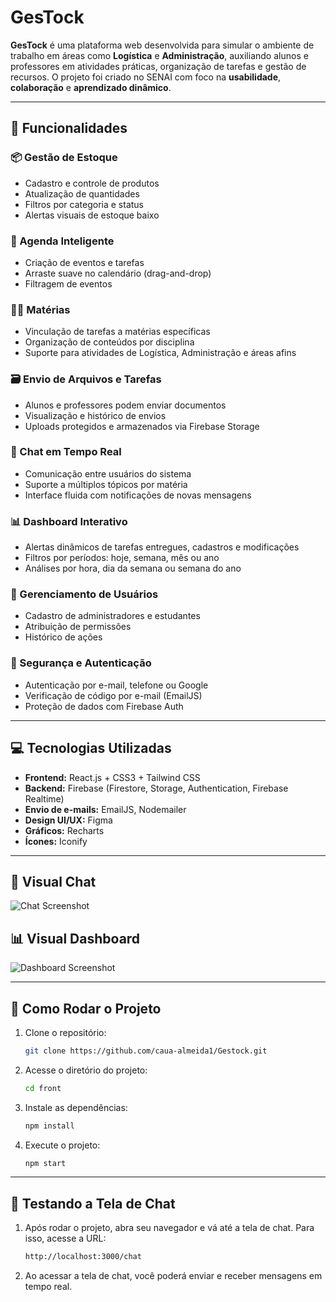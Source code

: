 # GesTock

**GesTock** é uma plataforma web desenvolvida para simular o ambiente de trabalho em áreas como **Logística** e **Administração**, auxiliando alunos e professores em atividades práticas, organização de tarefas e gestão de recursos. O projeto foi criado no SENAI com foco na **usabilidade**, **colaboração** e **aprendizado dinâmico**.

---

## 🚀 Funcionalidades

### 📦 Gestão de Estoque
- Cadastro e controle de produtos
- Atualização de quantidades
- Filtros por categoria e status
- Alertas visuais de estoque baixo

### 📅 Agenda Inteligente
- Criação de eventos e tarefas
- Arraste suave no calendário (drag-and-drop)
- Filtragem de eventos

### 🧑‍🏫 Matérias
- Vinculação de tarefas a matérias específicas
- Organização de conteúdos por disciplina
- Suporte para atividades de Logística, Administração e áreas afins

### 🗃️ Envio de Arquivos e Tarefas
- Alunos e professores podem enviar documentos
- Visualização e histórico de envios
- Uploads protegidos e armazenados via Firebase Storage

### 💬 Chat em Tempo Real
- Comunicação entre usuários do sistema
- Suporte a múltiplos tópicos por matéria
- Interface fluida com notificações de novas mensagens

### 📊 Dashboard Interativo
- Alertas dinâmicos de tarefas entregues, cadastros e modificações
- Filtros por períodos: hoje, semana, mês ou ano
- Análises por hora, dia da semana ou semana do ano

### 👥 Gerenciamento de Usuários
- Cadastro de administradores e estudantes
- Atribuição de permissões
- Histórico de ações

### 🔐 Segurança e Autenticação
- Autenticação por e-mail, telefone ou Google
- Verificação de código por e-mail (EmailJS)
- Proteção de dados com Firebase Auth

---

## 💻 Tecnologias Utilizadas

- **Frontend:** React.js + CSS3 + Tailwind CSS
- **Backend:** Firebase (Firestore, Storage, Authentication, Firebase Realtime)
- **Envio de e-mails:** EmailJS, Nodemailer
- **Design UI/UX:** Figma
- **Gráficos:** Recharts
- **Ícones:** Iconify

---

## 💬 Visual Chat

![Chat Screenshot](.chat.png)

## 📊 Visual Dashboard

![Dashboard Screenshot](./path/to/dashboard-image.png)

---

## 🔧 Como Rodar o Projeto

1. Clone o repositório:
   ```bash
   git clone https://github.com/caua-almeida1/Gestock.git
   
2. Acesse o diretório do projeto:
   ```bash
   cd front

3. Instale as dependências:
   ```bash
   npm install

4. Execute o projeto:
   ```bash
   npm start

---

## 💬 Testando a Tela de Chat

1. Após rodar o projeto, abra seu navegador e vá até a tela de chat. Para isso, acesse a URL:
   ```bash
   http://localhost:3000/chat
   
2. Ao acessar a tela de chat, você poderá enviar e receber mensagens em tempo real.
